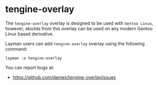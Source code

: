 tengine-overlay
===============
 
The `tengine-overlay` overlay is designed to be used with `Gentoo Linux`, however, ebuilds from this overlay can be used on any modern Gentoo Linux based derivative.

Layman users can add `tengine-overlay` overlay using the following command:

`layman -a tengine-overlay`

You can report bugs at:
 
* https://github.com/damex/tengine-overlay/issues
